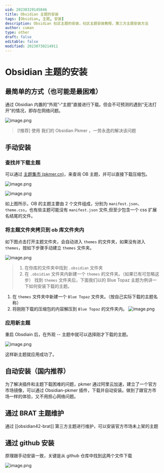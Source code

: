 ```yaml
---
uid: 20230329145846
title: Obsidian 主题的安装
tags: [Obsidian, 主题, 安装]
description: Obsidian 社区主题的安装，社区主题安装教程，第三方主题安装方法
author: cuman
type: other
draft: false
editable: false
modified: 20230730214911
---
```


# Obsidian 主题的安装

## 最简单的方式（也可能是最困难）

通过 Obsidian 内置的“外观”-“主题”直接进行下载。但会不可预测的遇到“无法打开”的情况，即存在网络问题。

![image.png](https://cdn.pkmer.cn/images/202307302124408.png!pkmer)

> [!推荐]
> 使用 我们的 Obsidian Pkmer ，一劳永逸的解决该问题

## 手动安装

### 查找并下载主题

可以通过 [主题集市 (pkmer.cn)](https://pkmer.cn/products/theme/themeMarket/)，来查询 OB 主题，并可以直接下载压缩包。

![image.png](https://cdn.pkmer.cn/images/202307302128324.png!pkmer)

![image.png](https://cdn.pkmer.cn/images/202307302129322.png!pkmer)

如上图所示，OB 的主题主要由 2 个文件组成，分别为 `manifest.json`、`theme.css`，也有些主题可能没有 `manifest.json` 文件,但至少包含一个 css 扩展名结尾的文件。

### 将主题文件夹拷贝到 ob 库文件夹内

如下图点击打开主题文件夹，会自动进入 `themes` 的文件夹，如果没有进入 `themes`，按如下步骤手动建立 `themes` 文件夹。

![image.png](https://cdn.pkmer.cn/images/202307302137213.png!pkmer)

> 1. 在你库的文件夹中找到 `.obsidian` 文件夹
> 2. 在 `.obsidian` 文件夹内新建一个 `themes` 的文件夹。（如果已有可忽略这步）
找到 `themes` 文件夹后，下面我们以的 Blue Topaz 主题为例讲一下如何安装下载的主题。

1. 在 `themes` 文件夹中新建一个 `Blue Topaz` 文件夹。（按自己实际下载的主题名称）
2. 将刚刚下载的压缩包的内容解压到 `Blue Topaz` 的文件夹内。
![image.png](https://cdn.pkmer.cn/images/202307302135084.png!pkmer)

### 应用新主题

重启 Obsdiain 后，在外观 -- 主题中就可以选择刚才下载的主题。

![image.png](https://cdn.pkmer.cn/images/202307302143847.png!pkmer)

这样新主题就应用成功了。

## 自动安装（国内推荐）

为了解决插件和主题下载困难的问题，pkmer 通过阿里云加速，建立了一个官方市场镜像，可以通过 Obsidian-pkmer 插件，下载并自动安装。做到了跟官方市场一样的体验，又不用担心网络问题。

## 通过 BRAT 主题维护

通过 [[obsidian42-brat]] 第三方主题进行维护，可以安装官方市场未上架的主题

## 通过 github 安装

原理跟手动安装一致，关键是从 github 仓库中找到这两个文件下载

![image.png](https://cdn.pkmer.cn/images/202307302145455.png!pkmer)
